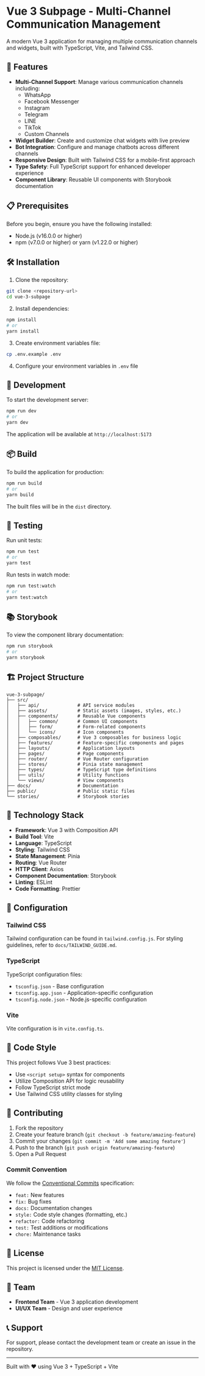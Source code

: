 # Vue 3 Subpage - Multi-Channel Communication Management

A modern Vue 3 application for managing multiple communication channels and widgets, built with TypeScript, Vite, and Tailwind CSS.

## 🚀 Features

- **Multi-Channel Support**: Manage various communication channels including:
  - WhatsApp
  - Facebook Messenger
  - Instagram
  - Telegram
  - LINE
  - TikTok
  - Custom Channels
- **Widget Builder**: Create and customize chat widgets with live preview
- **Bot Integration**: Configure and manage chatbots across different channels
- **Responsive Design**: Built with Tailwind CSS for a mobile-first approach
- **Type Safety**: Full TypeScript support for enhanced developer experience
- **Component Library**: Reusable UI components with Storybook documentation

## 📋 Prerequisites

Before you begin, ensure you have the following installed:

- Node.js (v16.0.0 or higher)
- npm (v7.0.0 or higher) or yarn (v1.22.0 or higher)

## 🛠️ Installation

1. Clone the repository:

```bash
git clone <repository-url>
cd vue-3-subpage
```

2. Install dependencies:

```bash
npm install
# or
yarn install
```

3. Create environment variables file:

```bash
cp .env.example .env
```

4. Configure your environment variables in `.env` file

## 🚀 Development

To start the development server:

```bash
npm run dev
# or
yarn dev
```

The application will be available at `http://localhost:5173`

## 📦 Build

To build the application for production:

```bash
npm run build
# or
yarn build
```

The built files will be in the `dist` directory.

## 🧪 Testing

Run unit tests:

```bash
npm run test
# or
yarn test
```

Run tests in watch mode:

```bash
npm run test:watch
# or
yarn test:watch
```

## 📚 Storybook

To view the component library documentation:

```bash
npm run storybook
# or
yarn storybook
```

## 🏗️ Project Structure

```
vue-3-subpage/
├── src/
│   ├── api/              # API service modules
│   ├── assets/           # Static assets (images, styles, etc.)
│   ├── components/       # Reusable Vue components
│   │   ├── common/       # Common UI components
│   │   ├── form/         # Form-related components
│   │   └── icons/        # Icon components
│   ├── composables/      # Vue 3 composables for business logic
│   ├── features/         # Feature-specific components and pages
│   ├── layouts/          # Application layouts
│   ├── pages/            # Page components
│   ├── router/           # Vue Router configuration
│   ├── stores/           # Pinia state management
│   ├── types/            # TypeScript type definitions
│   ├── utils/            # Utility functions
│   └── views/            # View components
├── docs/                 # Documentation
├── public/               # Public static files
└── stories/              # Storybook stories
```

## 🎨 Technology Stack

- **Framework**: Vue 3 with Composition API
- **Build Tool**: Vite
- **Language**: TypeScript
- **Styling**: Tailwind CSS
- **State Management**: Pinia
- **Routing**: Vue Router
- **HTTP Client**: Axios
- **Component Documentation**: Storybook
- **Linting**: ESLint
- **Code Formatting**: Prettier

## 🔧 Configuration

### Tailwind CSS

Tailwind configuration can be found in `tailwind.config.js`. For styling guidelines, refer to `docs/TAILWIND_GUIDE.md`.

### TypeScript

TypeScript configuration files:

- `tsconfig.json` - Base configuration
- `tsconfig.app.json` - Application-specific configuration
- `tsconfig.node.json` - Node.js-specific configuration

### Vite

Vite configuration is in `vite.config.ts`.

## 📝 Code Style

This project follows Vue 3 best practices:

- Use `<script setup>` syntax for components
- Utilize Composition API for logic reusability
- Follow TypeScript strict mode
- Use Tailwind CSS utility classes for styling

## 🤝 Contributing

1. Fork the repository
2. Create your feature branch (`git checkout -b feature/amazing-feature`)
3. Commit your changes (`git commit -m 'Add some amazing feature'`)
4. Push to the branch (`git push origin feature/amazing-feature`)
5. Open a Pull Request

### Commit Convention

We follow the [Conventional Commits](https://www.conventionalcommits.org/) specification:

- `feat:` New features
- `fix:` Bug fixes
- `docs:` Documentation changes
- `style:` Code style changes (formatting, etc.)
- `refactor:` Code refactoring
- `test:` Test additions or modifications
- `chore:` Maintenance tasks

## 📄 License

This project is licensed under the [MIT License](LICENSE).

## 👥 Team

- **Frontend Team** - Vue 3 application development
- **UI/UX Team** - Design and user experience

## 📞 Support

For support, please contact the development team or create an issue in the repository.

---

Built with ❤️ using Vue 3 + TypeScript + Vite
